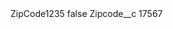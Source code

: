 <?xml version="1.0" encoding="UTF-8"?>
<CustomMetadata xmlns="http://soap.sforce.com/2006/04/metadata" xmlns:xsi="http://www.w3.org/2001/XMLSchema-instance" xmlns:xsd="http://www.w3.org/2001/XMLSchema">
    <label>ZipCode1235</label>
    <protected>false</protected>
    <values>
        <field>Zipcode__c</field>
        <value xsi:type="xsd:string">17567</value>
    </values>
</CustomMetadata>
